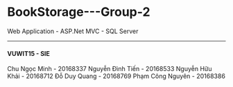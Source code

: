 # BookStorage---Group-2
Web Application - ASP.Net MVC - SQL Server 
***

#### VUWIT15 - SIE
Chu Ngọc Minh - 20168337
Nguyễn Đình Tiến - 20168533
Nguyễn Hữu Khải - 20168712
Đỗ Duy Quang - 20168769
Phạm Công Nguyên - 20168386
